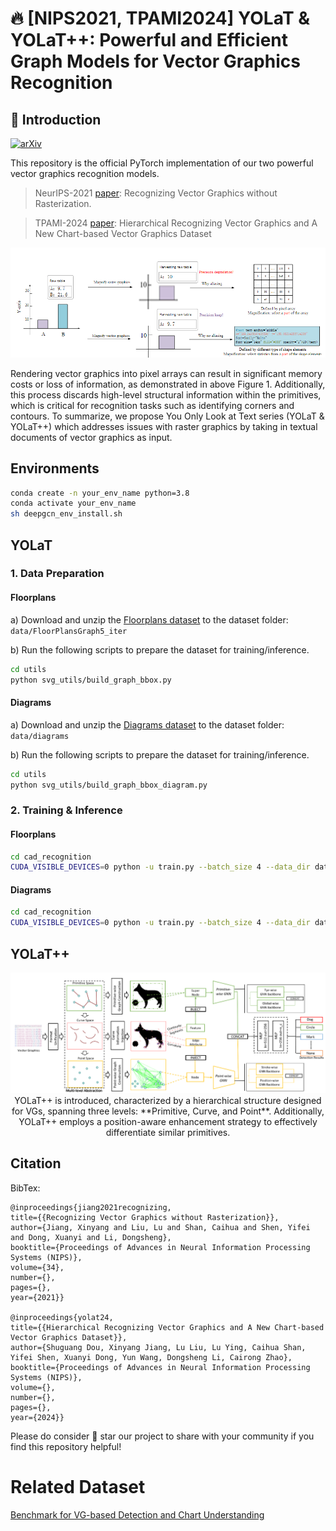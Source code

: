 # :fire: [NIPS2021, TPAMI2024] YOLaT & YOLaT++: Powerful and Efficient Graph Models for Vector Graphics Recognition
##  :scroll: Introduction
[![arXiv](https://img.shields.io/badge/arXiv-Paper-<COLOR>.svg)](https://arxiv.org/abs/2111.03281)

This repository is the official PyTorch implementation of our two powerful vector graphics recognition models.
> NeurIPS-2021 [paper](https://arxiv.org/abs/2111.03281): Recognizing Vector Graphics without Rasterization.

> TPAMI-2024 [paper](https://arxiv.org/abs/2111.03281): Hierarchical Recognizing Vector Graphics and A New Chart-based Vector Graphics Dataset

<p align="center">
<img alt="img-name" src="misc/RGvsVG.png" width="900">

Rendering vector graphics into pixel arrays can result in significant memory costs or loss of information, as demonstrated in above Figure 1. Additionally, this process discards high-level structural information within the primitives, which is critical for recognition tasks such as identifying corners and contours. 
To summarize, we propose You Only Look at Text series (YOLaT & YOLaT++)  which addresses issues with raster graphics by taking in textual documents of vector graphics as input.
## Environments
```sh
conda create -n your_env_name python=3.8
conda activate your_env_name
sh deepgcn_env_install.sh 
```

## YOLaT 
### 1. Data Preparation

#### Floorplans
a) Download and unzip the [Floorplans dataset](http://mathieu.delalandre.free.fr/projects/sesyd/symbols/floorplans.html) to the dataset folder: `data/FloorPlansGraph5_iter`

b) Run the following scripts to prepare the dataset for training/inference.

```sh
cd utils
python svg_utils/build_graph_bbox.py
```
#### Diagrams
a) Download and unzip the [Diagrams dataset](http://mathieu.delalandre.free.fr/projects/sesyd/symbols/diagrams.html) to the dataset folder: `data/diagrams`

b) Run the following scripts to prepare the dataset for training/inference.
```sh
cd utils
python svg_utils/build_graph_bbox_diagram.py
```

### 2. Training & Inference
#### Floorplans
```sh
cd cad_recognition
CUDA_VISIBLE_DEVICES=0 python -u train.py --batch_size 4 --data_dir data/FloorPlansGraph5_iter --phase train --lr 2.5e-4 --lr_adjust_freq 9999999999999999999999999999999999999 --in_channels 5 --n_blocks 2 --n_blocks_out 2 --arch centernet3cc_rpn_gp_iter2  --graph bezier_cc_bb_iter --data_aug true  --weight_decay 1e-5 --postname run182_2 --dropout 0.0 --do_mixup 0 --bbox_sampling_step 10
```
#### Diagrams
```sh
cd cad_recognition
CUDA_VISIBLE_DEVICES=0 python -u train.py --batch_size 4 --data_dir data/diagrams --phase train --lr 2.5e-4 --lr_adjust_freq 9999999999999999999999999999999999999 --in_channels 5 --n_blocks 2 --n_blocks_out 2 --arch centernet3cc_rpn_gp_iter2  --graph bezier_cc_bb_iter --data_aug true  --weight_decay 1e-5 --postname run182_2 --dropout 0.0 --do_mixup 0 --bbox_sampling_step 5
```

## YOLaT++
<p align="center">
<img alt="img-name" src="misc/Yolat%2B%2B.png" width="900">
YOLaT++ is introduced, characterized by a hierarchical structure designed for VGs, spanning three levels: **Primitive, Curve, and Point**. Additionally, YOLaT++ employs a position-aware enhancement strategy to effectively differentiate similar primitives. 

## Citation
BibTex:
```
@inproceedings{jiang2021recognizing,
title={{Recognizing Vector Graphics without Rasterization}},
author={Jiang, Xinyang and Liu, Lu and Shan, Caihua and Shen, Yifei and Dong, Xuanyi and Li, Dongsheng},
booktitle={Proceedings of Advances in Neural Information Processing Systems (NIPS)},
volume={34},
number={},
pages={},
year={2021}}

@inproceedings{yolat24,
title={{Hierarchical Recognizing Vector Graphics and A New Chart-based Vector Graphics Dataset}},
author={Shuguang Dou, Xinyang Jiang, Lu Liu, Lu Ying, Caihua Shan, Yifei Shen, Xuanyi Dong, Yun Wang, Dongsheng Li, Cairong Zhao},
booktitle={Proceedings of Advances in Neural Information Processing Systems (NIPS)},
volume={},
number={},
pages={},
year={2024}}

```  
Please do consider :star2: star our project to share with your community if you find this repository helpful!

# Related Dataset
[Benchmark for VG-based Detection and Chart Understanding](https://github.com/Vill-Lab/2024-TPAMI-VGDCU)

